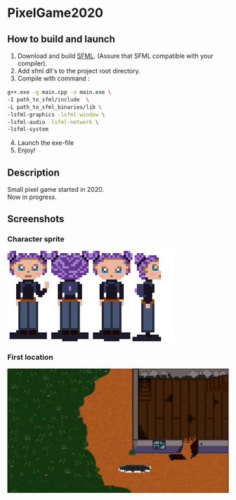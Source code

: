 # PixelGame2020
## How to build and launch
1. Download and build [SFML](https://www.sfml-dev.org/download.php). (Assure that SFML compatible with your compiler).
2.  Add sfml dll's to the project root directory. 
3.  Compile with command :
``` bash
g++.exe -g main.cpp -o main.exe \
-I path_to_sfml/include  \
-L path_to_sfml_binaries/lib \
-lsfml-graphics -lsfml-window \
-lsfml-audio -lsfml-network \
-lsfml-system

```
4.  Launch the exe-file
5.  Enjoy!

## Description
Small pixel game started in 2020.  
Now in progress.

## Screenshots
### Character sprite
![](README_img\\girl_sprite_x5.png)

### First location
![](README_img\\FirstLocation.png)


